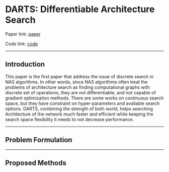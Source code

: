 # DARTS: Differentiable Architecture Search

Paper link: [paper](https://arxiv.org/pdf/1806.09055.pdf) 

Code link: [code](https://github.com/quark0/darts) 

****
## Introduction
This paper is the first paper that address the issue of discrete search in NAS algorithms. In other words, since NAS algorithms often treat the problems of architecture search as finding computational graphs with discrete set of operations, they are not differentiable, and not capable of gradient optimization methods. There are some works on continuous search space, but they have constraint on hyper-parameters and available search options. DARTS, combining the strength of both world, helps searching Architecture of the network much faster and efficient while keeping the search space flexibility it needs to not decrease performance.
****
## Problem Formulation

****
## Proposed Methods